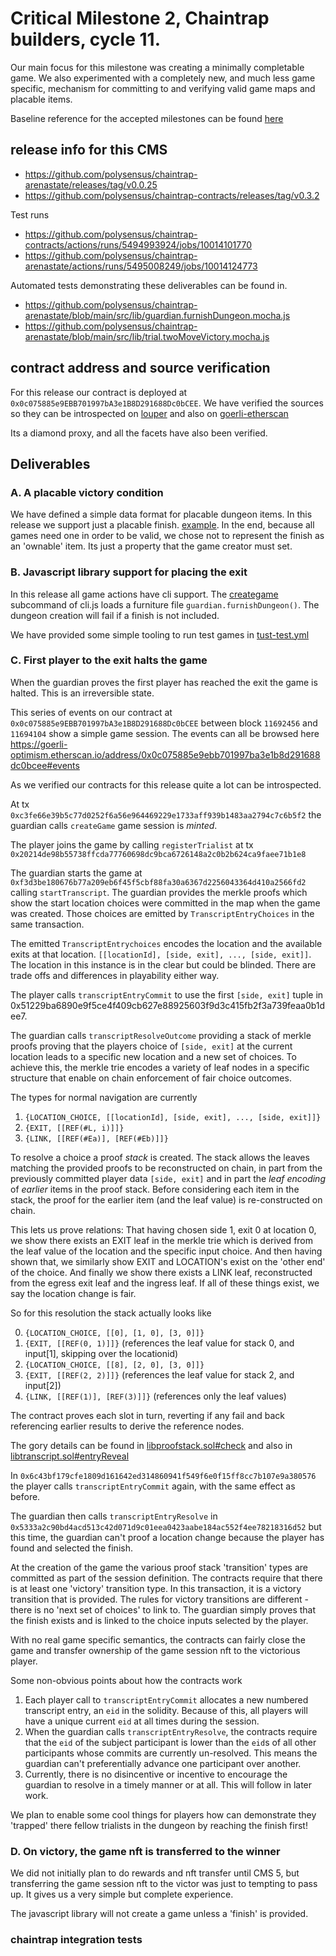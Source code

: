 # Critical Milestone 2, Chaintrap builders, cycle 11.

Our main focus for this milestone was creating a minimally completable game. We also experimented with a completely new, and much less game specific, mechanism for committing to and verifying valid game maps and placable items.

Baseline reference for the accepted milestones can be found [here](https://gov.optimism.io/t/final-chaintrap-builders-cycle-11/5526/6)

## release info for this CMS

- https://github.com/polysensus/chaintrap-arenastate/releases/tag/v0.0.25
- https://github.com/polysensus/chaintrap-contracts/releases/tag/v0.3.2

Test runs

- https://github.com/polysensus/chaintrap-contracts/actions/runs/5494993924/jobs/10014101770
- https://github.com/polysensus/chaintrap-arenastate/actions/runs/5495008249/jobs/10014124773

Automated tests demonstrating these deliverables can be found in.

- https://github.com/polysensus/chaintrap-arenastate/blob/main/src/lib/guardian.furnishDungeon.mocha.js
- https://github.com/polysensus/chaintrap-arenastate/blob/main/src/lib/trial.twoMoveVictory.mocha.js

## contract address and source verification

For this release our contract is deployed at `0x0c075885e9EBB701997bA3e1B8D291688Dc0bCEE`. We have verified the sources so they can be introspected on [louper](https://louper.dev/diamond/0x0c075885e9EBB701997bA3e1B8D291688Dc0bCEE?network=optimism_goerli) and also on [goerli-etherscan](https://goerli-optimism.etherscan.io/address/0x0c075885e9ebb701997ba3e1b8d291688dc0bcee#readProxyContract)

Its a diamond proxy, and all the facets have also been verified.

## Deliverables

### A. A placable victory condition

We have defined a simple data format for placable dungeon items. In this release we support just a placable finish. [example](./data/maps/map02-furnishins.json). In the end, because all games need one in order to be valid, we chose not to represent the finish as an 'ownable' item. Its just a property that the game creator must set.

### B. Javascript library support for placing the exit

In this release all game actions have cli support. The [creategame](./src/command/creategame.js) subcommand of cli.js loads a furniture file `guardian.furnishDungeon()`. The dungeon creation will fail if a finish is not included.

We have provided some simple tooling to run test games in [tust-test.yml](./tusk-tests.yml)

### C. First player to the exit halts the game

When the guardian proves the first player has reached the exit the game is halted. This is an irreversible state.

This series of events on our contract at `0x0c075885e9EBB701997bA3e1B8D291688Dc0bCEE` between block `11692456` and `11694104` show a simple game session. The events can all be browsed here https://goerli-optimism.etherscan.io/address/0x0c075885e9ebb701997ba3e1b8d291688dc0bcee#events

As we verified our contracts for this release quite a lot can be introspected.

At tx `0xc3fe66e39b5c77d0252f6a56e964469229e1733aff939b1483aa2794c7c6b5f2` the guardian calls `createGame` game session is _minted_.

The player joins the game by calling `registerTrialist` at tx `0x20214de98b55738ffcda77760698dc9bca6726148a2c0b2b624ca9faee71b1e8`

The guardian starts the game at `0xf3d3be180676b77a209eb6f45f5cbf88fa30a6367d2256043364d410a2566fd2` calling `startTranscript`. The guardian provides the merkle proofs which show the start location choices were committed in the map when the game was created. Those choices are emitted by `TranscriptEntryChoices` in the same transaction.

The emitted `TranscriptEntrychoices` encodes the location and the available exits at that location. `[[locationId], [side, exit], ..., [side, exit]]`. The location in this instance is in the clear but could be blinded. There are trade offs and differences in playability either way.

The player calls `transcriptEntryCommit` to use the first `[side, exit]` tuple in 0x51229ba6890e9f5ce4f409cb627e88925603f9d3c415fb2f3a739feaa0b1dee7.

The guardian calls `transcriptResolveOutcome` providing a stack of merkle proofs proving that the players choice of `[side, exit]` at the current location leads to a specific new location and a new set of choices. To achieve this, the merkle trie encodes a variety of leaf nodes in a specific structure that enable on chain enforcement of fair choice outcomes.

The types for normal navigation are currently

1. `{LOCATION_CHOICE, [[locationId], [side, exit], ..., [side, exit]]}`
2. `{EXIT, [[REF(#L, i)]]}`
3. `{LINK, [[REF(#Ea)], [REF(#Eb)]]}`

To resolve a choice a proof _stack_ is created. The stack allows the leaves matching the provided proofs to be reconstructed on chain, in part from the previously committed player data `[side, exit]` and in part the _leaf encoding_ of _earlier_ items in the proof stack. Before considering each item in the stack, the proof for the earlier item (and the leaf value) is re-constructed on chain.

This lets us prove relations: That having chosen side 1, exit 0 at location 0, we show there exists an EXIT leaf in the merkle trie which is derived from the leaf value of the location and the specific input choice. And then having shown that, we similarly show EXIT and LOCATION's exist on the 'other end' of the choice. And finally we show there exists a LINK leaf, reconstructed from the egress exit leaf and the ingress leaf. If all of these things exist, we say the location change is fair.

So for this resolution the stack actually looks like

0. `{LOCATION_CHOICE, [[0], [1, 0], [3, 0]]}`
1. `{EXIT, [[REF(0, 1)]]}` (references the leaf value for stack 0, and input[1], skipping over the locationid)
2. `{LOCATION_CHOICE, [[8], [2, 0], [3, 0]]}`
3. `{EXIT, [[REF(2, 2)]]}` (references the leaf value for stack 2, and input[2])
4. `{LINK, [[REF(1)], [REF(3)]]}` (references only the leaf values)

The contract proves each slot in turn, reverting if any fail and back referencing earlier results to derive the reference nodes.

The gory details can be found in [libproofstack.sol#check](https://github.com/polysensus/chaintrap-contracts/blob/main/lib/libproofstack.sol#L90) and also in [libtranscript.sol#entryReveal](https://github.com/polysensus/chaintrap-contracts/blob/main/lib/libtranscript.sol#L466)

In `0x6c43bf179cfe1809d161642ed314860941f549f6e0f15ff8cc7b107e9a380576` the player calls `transcriptEntryCommit` again, with the same effect as before.

The guardian then calls `transcriptEntryResolve` in `0x5333a2c90bd4acd513c42d071d9c01eea0423aabe184ac552f4ee78218316d52` but this time, the guardian can't proof a location change because the player has found and selected the finish.

At the creation of the game the various proof stack 'transition' types are committed as part of the session definition. The contracts require that there is at least one 'victory' transition type. In this transaction, it is a victory transition that is provided. The rules for victory transitions are different - there is no 'next set of choices' to link to. The guardian simply proves that the finish exists and is linked to the choice inputs selected by the player.

With no real game specific semantics, the contracts can fairly close the game and transfer ownership of the game session nft to the victorious player.

Some non-obvious points about how the contracts work

1. Each player call to `transcriptEntryCommit` allocates a new numbered transcript entry, an `eid` in the solidity. Because of this, all players will have a unique current `eid` at all times during the session.
2. When the guardian calls `transcriptEntryResolve`, the contracts require that the `eid` of the subject participant is lower than the `eid`s of all other participants whose commits are currently un-resolved. This means the guardian can't preferentially advance one participant over another.
3. Currently, there is no disincentive or incentive to encourage the guardian to resolve in a timely manner or at all. This will follow in later work.

We plan to enable some cool things for players how can demonstrate they 'trapped' there fellow trialists in the dungeon by reaching the finish first!

### D. On victory, the game nft is transferred to the winner

We did not initially plan to do rewards and nft transfer until CMS 5, but transferring the game session nft to the victor was just to tempting to pass up. It gives us a very simple but complete experience.

The javascript library will not create a game unless a 'finish' is provided.

### chaintrap integration tests

